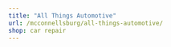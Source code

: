 ```yaml
---
title: "All Things Automotive"
url: /mcconnellsburg/all-things-automotive/
shop: car repair
---
```

